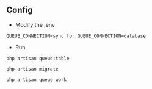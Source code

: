 

## Config

- Modify the .env
```
QUEUE_CONNECTION=sync for QUEUE_CONNECTION=database
```
- Run
```
php artisan queue:table
```
```
php artisan migrate
```
```
php artisan queue work
```


